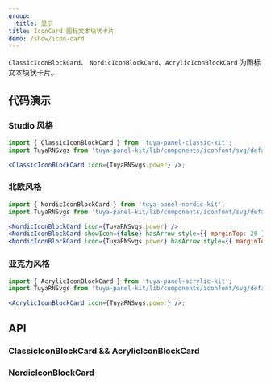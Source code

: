 ```yaml
---
group:
  title: 显示
title: IconCard 图标文本块状卡片
demo: /show/icon-card
---
```


<Desc>

`ClassicIconBlockCard`、 `NordicIconBlockCard`、`AcrylicIconBlockCard` 为图标文本块状卡片。

</Desc>

## 代码演示

### Studio 风格

```jsx
import { ClassicIconBlockCard } from 'tuya-panel-classic-kit';
import TuyaRNSvgs from 'tuya-panel-kit/lib/components/iconfont/svg/defaultSvg';

<ClassicIconBlockCard icon={TuyaRNSvgs.power} />;
```

### 北欧风格

```jsx
import { NordicIconBlockCard } from 'tuya-panel-nordic-kit';
import TuyaRNSvgs from 'tuya-panel-kit/lib/components/iconfont/svg/defaultSvg';

<NordicIconBlockCard icon={TuyaRNSvgs.power} />
<NordicIconBlockCard showIcon={false} hasArrow style={{ marginTop: 20 }} />
<NordicIconBlockCard icon={TuyaRNSvgs.power} hasArrow style={{ marginTop: 20 }} />
```

### 亚克力风格

```jsx
import { AcrylicIconBlockCard } from 'tuya-panel-acrylic-kit';
import TuyaRNSvgs from 'tuya-panel-kit/lib/components/iconfont/svg/defaultSvg';

<AcrylicIconBlockCard icon={TuyaRNSvgs.power} />;
```

## API

### ClassicIconBlockCard && AcrylicIconBlockCard

<API src="../../../node_modules/tuya-panel-style-icon-card/lib/index.d.ts" exports='["ClassicIconBlockCard"]'></API>

### NordicIconBlockCard

<API src="../../../node_modules/tuya-panel-style-icon-card/lib/index.d.ts" exports='["NordicIconBlockCard"]'></API>

